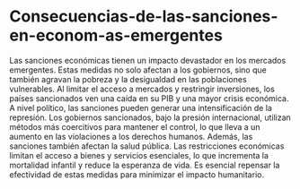 # Consecuencias-de-las-sanciones-en-econom-as-emergentes
Las sanciones económicas tienen un impacto devastador en los mercados emergentes. Estas medidas no solo afectan a los gobiernos, sino que también agravan la pobreza y la desigualdad en las poblaciones vulnerables. Al limitar el acceso a mercados y restringir inversiones, los países sancionados ven una caída en su PIB y una mayor crisis económica.
A nivel político, las sanciones pueden generar una intensificación de la represión. Los gobiernos sancionados, bajo la presión internacional, utilizan métodos más coercitivos para mantener el control, lo que lleva a un aumento en las violaciones a los derechos humanos.
Además, las sanciones también afectan la salud pública. Las restricciones económicas limitan el acceso a bienes y servicios esenciales, lo que incrementa la mortalidad infantil y reduce la esperanza de vida. Es esencial repensar la efectividad de estas medidas para minimizar el impacto humanitario.
